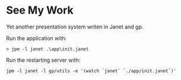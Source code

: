 # See My Work

Yet another presentation system writen in Janet and gp.

Run the application with:

```
> jpm -l janet .\app\init.janet
```

Run the restarting server with: 

```
jpm -l janet -l gp/utils -e '(watch `janet` `./app/init.janet`)'
```